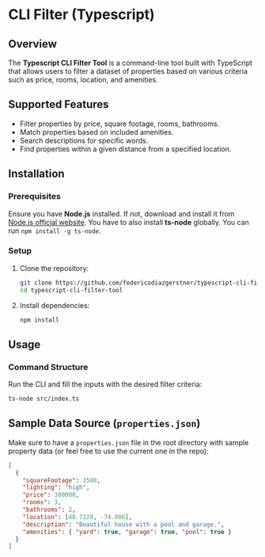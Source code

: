 # CLI Filter (Typescript)

## Overview

The **Typescript CLI Filter Tool** is a command-line tool built with TypeScript that allows users to filter a dataset of properties based on various criteria such as price, rooms, location, and amenities.

## Supported Features

- Filter properties by price, square footage, rooms, bathrooms.
- Match properties based on included amenities.
- Search descriptions for specific words.
- Find properties within a given distance from a specified location.

## Installation

### Prerequisites

Ensure you have **Node.js** installed. If not, download and install it from [Node.js official website](https://nodejs.org/). You have to also install **ts-node** globally. You can run `npm install -g ts-node`.

### Setup

1. Clone the repository:

   ```sh
   git clone https://github.com/federicodiazgerstner/typescript-cli-filter-tool.git
   cd typescript-cli-filter-tool
   ```

2. Install dependencies:

   ```sh
   npm install
   ```

## Usage

### Command Structure

Run the CLI and fill the inputs with the desired filter criteria:

```sh
ts-node src/index.ts
```

## Sample Data Source (`properties.json`)

Make sure to have a `properties.json` file in the root directory with sample property data (or feel free to use the current one in the repo):

```json
[
  {
    "squareFootage": 1500,
    "lighting": "high",
    "price": 300000,
    "rooms": 3,
    "bathrooms": 2,
    "location": [40.7128, -74.006],
    "description": "Beautiful house with a pool and garage.",
    "amenities": { "yard": true, "garage": true, "pool": true }
  }
]
```
